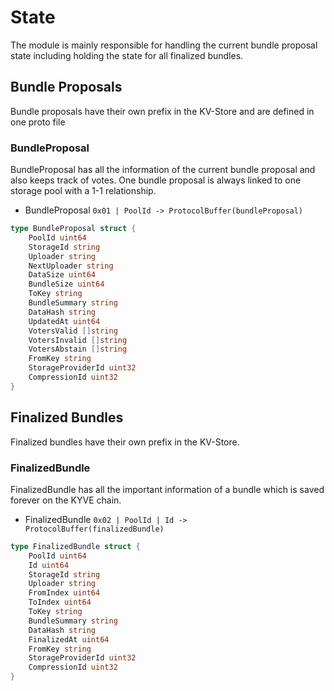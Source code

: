 <!--
order: 2
-->

# State

The module is mainly responsible for handling the current bundle 
proposal state including holding the state for all finalized bundles.

## Bundle Proposals
Bundle proposals have their own prefix in the KV-Store and are defined in
one proto file

### BundleProposal
BundleProposal has all the information of the current bundle proposal and 
also keeps track of votes. One bundle proposal is always linked to one
storage pool with a 1-1 relationship.

- BundleProposal `0x01 | PoolId -> ProtocolBuffer(bundleProposal)`

```go
type BundleProposal struct {
    PoolId uint64
    StorageId string
    Uploader string
    NextUploader string
    DataSize uint64
    BundleSize uint64
    ToKey string
    BundleSummary string
    DataHash string
    UpdatedAt uint64
    VotersValid []string
    VotersInvalid []string
    VotersAbstain []string
    FromKey string
    StorageProviderId uint32
    CompressionId uint32
}
```

## Finalized Bundles
Finalized bundles have their own prefix in the KV-Store.

### FinalizedBundle
FinalizedBundle has all the important information of a bundle which is saved
forever on the KYVE chain.

- FinalizedBundle `0x02 | PoolId | Id -> ProtocolBuffer(finalizedBundle)`

```go
type FinalizedBundle struct {
    PoolId uint64
    Id uint64
    StorageId string
    Uploader string
    FromIndex uint64
    ToIndex uint64
    ToKey string
    BundleSummary string
    DataHash string
    FinalizedAt uint64
    FromKey string
    StorageProviderId uint32
    CompressionId uint32
}
```
